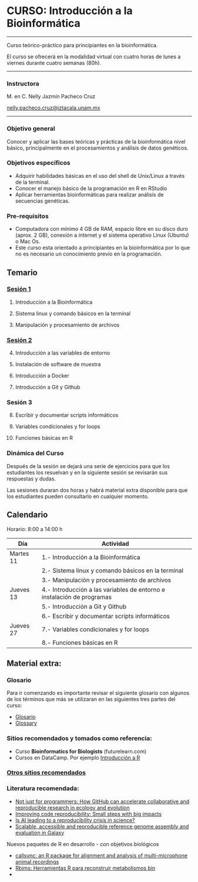 # CURSO: Introducción a la Bioinformática

---

Curso teórico-práctico para principiantes en la bioinformática.

El curso se ofrecerá en la modalidad virtual con cuatro horas de lunes a viernes durante cuatro semanas (80h).

---

### Instructora

M. en C. Nelly Jazmín Pacheco Cruz

nelly.pacheco.cruz@iztacala.unam.mx

---

### Objetivo general

Conocer y aplicar las bases teóricas y prácticas de la bioinformática nivel básico, principalmente en el procesamientos y análisis de datos genéticos.

### Objetivos específicos

- Adquirir habilidades básicas en el uso del shell de Unix/Linux a través de la terminal.
- Conocer el manejo básico de la programación en R en RStudio
- Aplicar herramientas bioinformáticas para realizar análisis de secuencias genéticas.


### Pre-requisitos

- Computadora con mínimo 4 GB de RAM, espacio libre en su disco duro (aprox. 2 GB), conexión a internet y el sistema operativo Linux (Ubuntu) o Mac Os.
- Este curso esta orientado a principiantes en la bioinformática por lo que no es necesario un conocimiento previo en la programación.

## Temario

### [Sesión 1](SESION_1/README.md)

1. Introducción a la Bioinformática

2. Sistema linux y comando básicos en la terminal

3. Manipulación y procesamiento de archivos

### [Sesión 2](SESION_2/README.md)

4. Introducción a las variables de entorno 

5. Instalación de software de muestra

6. Introducción a Docker

7. Introducción a Git y Github


### Sesión 3

8. Escribir y documentar scripts informáticos

9. Variables condicionales y for loops

10. Funciones básicas en R


### Dinámica del Curso
Después de la sesión se dejará una serie de ejercicios para que los estudiantes los resuelvan y en la siguiente sesión se revisarán sus respuestas y dudas.

Las sesiones duraran dos horas y habrá material extra disponible para que los estudiantes pueden consultarlo en cualquier momento.

## Calendario
Horario: 8:00 a 14:00 h

| Día | Actividad |
| --- |  --- |
| Martes 11 | 1.- Introducción a la Bioinformática |
|      |  2.- Sistema linux y comando básicos en la terminal |
|        |  3.- Manipulación y procesamiento de archivos |
|Jueves 13 | 4.- Introducción a las variables de entorno e instalación de programas |
|              | 5.- Introducción a Git y Github |
|              | 6.- Escribir y documentar scripts informáticos |
|Jueves 27 | 7.- Variables condicionales y for loops |
|          | 8.- Funciones básicas en R |

## Material extra:
### Glosario

Para ir comenzando es importante revisar el siguiente glosario con algunos de los términos que más se utilizaran en las siguientes tres partes del curso:
- [Glosario](Glosario.md)
- [Glossary](Glossary.md)


### Sitios recomendados y tomados como referencia:

- Curso **Bioinformatics for Biologists** (futurelearn.com)
- Cursos en DataCamp. Por ejemplo [Introducción a R](https://www.datacamp.com/courses/free-introduction-to-r)

### [Otros sitios recomendados](https://github.com/NellyJazminPC/bioinfo4biologist/blob/main/Otros_recursos_recomendados.md)


### Literatura recomendada:
- [Not just for programmers: How GitHub can accelerate collaborative and reproducible research in ecology and evolution](https://besjournals.onlinelibrary.wiley.com/doi/full/10.1111/2041-210X.14108)
- [Improving code reproducibility: Small steps with big impacts](https://communities.springernature.com/posts/improving-code-reproducibility-small-steps-with-big-impacts?utm_source=newsletter_mailer&utm_medium=email&utm_campaign=newsletter)
- [Is AI leading to a reproducibility crisis in science?](https://www.nature.com/articles/d41586-023-03817-6)
- [Scalable, accessible and reproducible reference genome assembly and evaluation in Galaxy](https://www.nature.com/articles/s41587-023-02100-3)

Nuevos paquetes de R en desarrollo - con objetivos biológicos 
- [callsync: an R package for alignment and analysis of multi-microphone animal recordings](https://www.biorxiv.org/content/10.1101/2023.02.07.527470v2?rss=1)
- [Rbims: Herramientas R para reconstruir metabolismos bin](https://github.com/mirnavazquez/RbiMs)
- 
